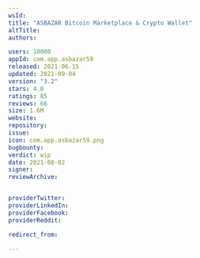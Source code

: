 ```yaml
---
wsId: 
title: "ASBAZAR Bitcoin Marketplace & Crypto Wallet"
altTitle: 
authors:

users: 10000
appId: com.app.asbazar59
released: 2021-06-15
updated: 2021-09-04
version: "3.2"
stars: 4.0
ratings: 85
reviews: 66
size: 1.6M
website: 
repository: 
issue: 
icon: com.app.asbazar59.png
bugbounty: 
verdict: wip
date: 2021-08-02
signer: 
reviewArchive:


providerTwitter: 
providerLinkedIn: 
providerFacebook: 
providerReddit: 

redirect_from:

---
```



